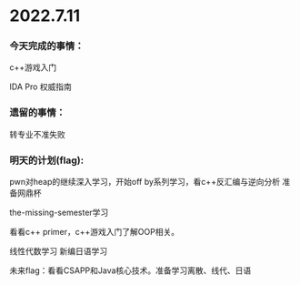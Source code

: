 # 2022.7.11

### 今天完成的事情：

c++游戏入门

IDA Pro 权威指南

### 遗留的事情：

转专业不准失败

### 明天的计划(flag):

pwn对heap的继续深入学习，开始off by系列学习，看c++反汇编与逆向分析 准备网鼎杯

the-missing-semester学习

看看c++ primer，c++游戏入门了解OOP相关。

线性代数学习 新编日语学习

未来flag：看看CSAPP和Java核心技术。准备学习离散、线代、日语

